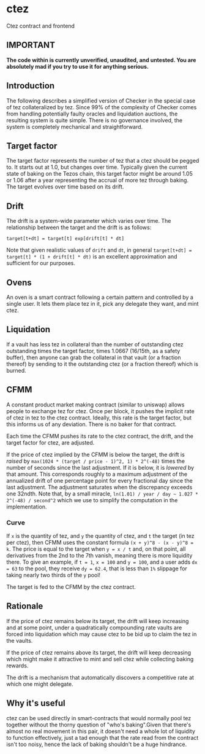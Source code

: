 # ctez
Ctez contract and frontend

## IMPORTANT

**The code within is currently unverified, unaudited, and untested.
You are absolutely mad if you try to use it for anything serious.**

## Introduction

The following describes a simplified version of Checker in the special case of tez collateralized by tez. Since 99% of the complexity of Checker comes from handling potentially faulty oracles and liquidation auctions, the resulting system is quite simple. There is no governance involved, the system is completely mechanical and straightforward.

## Target factor

The target factor represents the number of tez that a ctez should be pegged to. It starts out at 1.0, but changes over time. Typically given the current state of baking on the Tezos chain, this target factor might be around 1.05 or 1.06 after a year representing the accrual of more tez through baking. The target evolves over time based on its drift.

## Drift

The drift is a system-wide parameter which varies over time. The relationship between the target and the drift is as follows:

`target[t+dt] = target[t] exp[drift[t] * dt]`

Note that given realistic values of `drift` and `dt`, in general `target[t+dt] = target[t] * (1 + drift[t] * dt)` is an excellent approximation and sufficient for our purposes.

## Ovens

An oven is a smart contract following a certain pattern and controlled by a single user. It lets them place tez in it, pick any delegate they want, and mint ctez.

## Liquidation

If a vault has less tez in collateral than the number of outstanding ctez outstanding times the target factor, times 1.0667 (16/15th, as a safety buffer), then anyone can grab the collateral in that vault (or a fraction thereof) by sending to it the outstanding ctez (or a fraction thereof) which is burned.

## CFMM

A constant product market making contract (similar to uniswap) allows people to exchange tez for ctez. Once per block, it pushes the implicit rate of ctez in tez to the ctez contract. Ideally, this rate is the target factor, but this informs us of any deviation. There is no baker for that contract.

Each time the CFMM pushes its rate to the ctez contract, the drift, and the target factor for ctez, are adjusted.

If the price of ctez implied by the CFMM is below the target, the drift is *raised* by  `max(1024 * (target / price - 1)^2, 1) * 2^(-48)` times the number of seconds since the last adjustment. If it is below, it is *lowered* by that amount. This corresponds roughly to a maximum adjustment of the annualized drift of one percentage point for every fractional day since the last adjustment. The adjustment saturates when the discrepancy exceeds one 32ndth. Note that, by a small miracle, `ln(1.01) / year / day ~ 1.027 * 2^(-48) / second^2` which we use to simplify the computation in the implementation.

### Curve

If `x` is the quantity of tez, and `y` the quantity of ctez, and `t` the target (in tez per ctez), then CFMM uses the constant formula `(x + y)^8 - (x - y)^8 = k`. The price is equal to the target when `y = x / t` and, on that point, all derivatives from the 2nd to the 7th vanish, meaning there is more liquidity there.
To give an example, if `t = 1`, `x = 100` and `y = 100`, and a user adds `dx = 63` to the pool, they receive `dy = 62.4`, that is less than `1%` slippage for taking nearly two thirds of the `y` pool!

The target is fed to the CFMM by the ctez contract.

## Rationale

If the price of ctez remains below its target, the drift will keep increasing and at some point, under a quadratically compounding rate vaults are forced into liquidation which may cause ctez to be bid up to claim the tez in the vaults.

If the price of ctez remains above its target, the drift will keep decreasing which might make it attractive to mint and sell ctez while collecting baking rewards.

The drift is a mechanism that automatically discovers a competitive rate at which one might delegate.

## Why it's useful

ctez can be used directly in smart-contracts that would normally pool tez together without the thorny question of "who's baking".Given that there's almost no real movement in this pair, it doesn't need a whole lot of liquidity to function effectively, just a tad enough that the rate read from the contract isn't too noisy, hence the lack of baking shouldn't be a huge hindrance.
